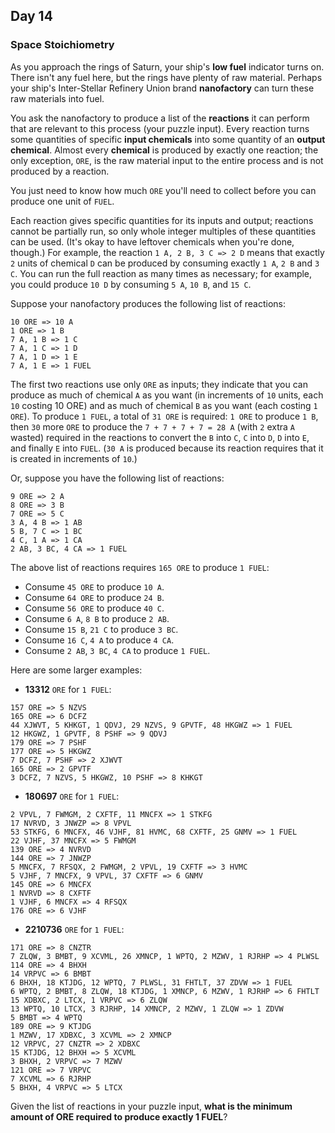 ## Day 14

### Space Stoichiometry

As you approach the rings of Saturn, your ship's **low fuel** indicator turns on. There 
isn't any fuel here, but the rings have plenty of raw material. Perhaps your ship's 
Inter-Stellar Refinery Union brand **nanofactory** can turn these raw materials into fuel.

You ask the nanofactory to produce a list of the **reactions** it can perform that are 
relevant to this process (your puzzle input). Every reaction turns some quantities of specific 
**input chemicals** into some quantity of an **output chemical**. Almost every **chemical** 
is produced by exactly one reaction; the only exception, `ORE`, is the raw material input to 
the entire process and is not produced by a reaction.

You just need to know how much `ORE` you'll need to collect before you can produce one 
unit of `FUEL`.

Each reaction gives specific quantities for its inputs and output; reactions cannot be 
partially run, so only whole integer multiples of these quantities can be used. (It's okay 
to have leftover chemicals when you're done, though.) For example, the reaction 
`1 A, 2 B, 3 C => 2 D` means that exactly `2` units of chemical `D` can be produced by 
consuming exactly `1 A`, `2 B` and `3 C`. You can run the full reaction as many times as 
necessary; for example, you could produce `10 D` by consuming `5 A`, `10 B`, and `15 C`.

Suppose your nanofactory produces the following list of reactions:

```
10 ORE => 10 A
1 ORE => 1 B
7 A, 1 B => 1 C
7 A, 1 C => 1 D
7 A, 1 D => 1 E
7 A, 1 E => 1 FUEL
```

The first two reactions use only `ORE` as inputs; they indicate that you can produce as 
much of chemical `A` as you want (in increments of `10` units, each `10` costing 10 ORE) and 
as much of chemical `B` as you want (each costing `1 ORE`). To produce `1 FUEL`, a total of 
`31 ORE` is required: `1 ORE` to produce `1 B`, then `30` more `ORE` to produce the 
`7 + 7 + 7 + 7 = 28 A` (with `2` extra `A` wasted) required in the reactions to convert the 
`B` into `C`, `C` into `D`, `D` into `E`, and finally `E` into `FUEL`. (`30 A` is produced because its 
reaction requires that it is created in increments of `10`.)

Or, suppose you have the following list of reactions:

```
9 ORE => 2 A
8 ORE => 3 B
7 ORE => 5 C
3 A, 4 B => 1 AB
5 B, 7 C => 1 BC
4 C, 1 A => 1 CA
2 AB, 3 BC, 4 CA => 1 FUEL
```

The above list of reactions requires `165 ORE` to produce `1 FUEL`:

- Consume `45 ORE` to produce `10 A`.
- Consume `64 ORE` to produce `24 B`.
- Consume `56 ORE` to produce `40 C`.
- Consume `6 A`, `8 B` to produce `2 AB`.
- Consume `15 B`, `21 C` to produce `3 BC`.
- Consume `16 C`, `4 A` to produce `4 CA`.
- Consume `2 AB`, `3 BC`, `4 CA` to produce `1 FUEL`.

Here are some larger examples:

- **13312** `ORE` for `1 FUEL`:

```
157 ORE => 5 NZVS
165 ORE => 6 DCFZ
44 XJWVT, 5 KHKGT, 1 QDVJ, 29 NZVS, 9 GPVTF, 48 HKGWZ => 1 FUEL
12 HKGWZ, 1 GPVTF, 8 PSHF => 9 QDVJ
179 ORE => 7 PSHF
177 ORE => 5 HKGWZ
7 DCFZ, 7 PSHF => 2 XJWVT
165 ORE => 2 GPVTF
3 DCFZ, 7 NZVS, 5 HKGWZ, 10 PSHF => 8 KHKGT
```

- **180697** `ORE` for `1 FUEL`:

```
2 VPVL, 7 FWMGM, 2 CXFTF, 11 MNCFX => 1 STKFG
17 NVRVD, 3 JNWZP => 8 VPVL
53 STKFG, 6 MNCFX, 46 VJHF, 81 HVMC, 68 CXFTF, 25 GNMV => 1 FUEL
22 VJHF, 37 MNCFX => 5 FWMGM
139 ORE => 4 NVRVD
144 ORE => 7 JNWZP
5 MNCFX, 7 RFSQX, 2 FWMGM, 2 VPVL, 19 CXFTF => 3 HVMC
5 VJHF, 7 MNCFX, 9 VPVL, 37 CXFTF => 6 GNMV
145 ORE => 6 MNCFX
1 NVRVD => 8 CXFTF
1 VJHF, 6 MNCFX => 4 RFSQX
176 ORE => 6 VJHF
```

- **2210736** `ORE` for `1 FUEL`:

```
171 ORE => 8 CNZTR
7 ZLQW, 3 BMBT, 9 XCVML, 26 XMNCP, 1 WPTQ, 2 MZWV, 1 RJRHP => 4 PLWSL
114 ORE => 4 BHXH
14 VRPVC => 6 BMBT
6 BHXH, 18 KTJDG, 12 WPTQ, 7 PLWSL, 31 FHTLT, 37 ZDVW => 1 FUEL
6 WPTQ, 2 BMBT, 8 ZLQW, 18 KTJDG, 1 XMNCP, 6 MZWV, 1 RJRHP => 6 FHTLT
15 XDBXC, 2 LTCX, 1 VRPVC => 6 ZLQW
13 WPTQ, 10 LTCX, 3 RJRHP, 14 XMNCP, 2 MZWV, 1 ZLQW => 1 ZDVW
5 BMBT => 4 WPTQ
189 ORE => 9 KTJDG
1 MZWV, 17 XDBXC, 3 XCVML => 2 XMNCP
12 VRPVC, 27 CNZTR => 2 XDBXC
15 KTJDG, 12 BHXH => 5 XCVML
3 BHXH, 2 VRPVC => 7 MZWV
121 ORE => 7 VRPVC
7 XCVML => 6 RJRHP
5 BHXH, 4 VRPVC => 5 LTCX
```

Given the list of reactions in your puzzle input, **what is the minimum amount of ORE
required to produce exactly 1 FUEL**?
